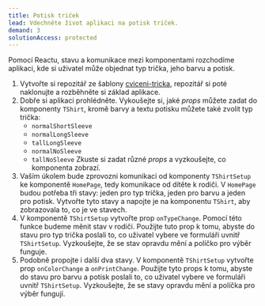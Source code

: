 ```yaml
---
title: Potisk triček
lead: Vdechněte život aplikaci na potisk triček.
demand: 3
solutionAccess: protected
---
```


Pomocí Reactu, stavu a komunikace mezi komponentami rozchodíme aplikaci, kde si uživatel může objednat typ trička, jeho barvu a potisk.

1. Vytvořte si repozitář ze šablony [cviceni-tricka](https://github.com/Czechitas-podklady-WEB/cviceni-tricka), repozitář si poté naklonujte a rozběhněte si základ aplikace.
1. Dobře si aplikaci prohlédněte. Vykoušejte si, jaké _props_ můžete zadat do komponenty `TShirt`, kromě barvy a textu potisku můžete také zvolit typ trička:
   - `normalShortSleeve`
   - `normalLongSleeve`
   - `tallLongSleeve`
   - `normalNoSleeve`
   - `tallNoSleeve`
     Zkuste si zadat různé _props_ a vyzkoušejte, co komponenta zobrazí.
1. Vaším úkolem bude zprovozni komunikaci od komponenty `TShirtSetup` ke komponentě `HomePage`, tedy komunikace od dítěte k rodiči. V `HomePage` budou potřeba tři stavy: jeden pro typ trička, jeden pro barvu a jeden pro potisk. Vytvořte tyto stavy a napojte je na komponentu `TShirt`, aby zobrazovala to, co je ve stavech.
1. V komponentě `TShirtSetup` vytvořte prop `onTypeChange`. Pomocí této funkce budeme měnit stav v rodiči. Použijte tuto prop k tomu, abyste do stavu pro typ trička poslali to, co uživatel vybere ve formuláři uvnitř `TShirtSetup`. Vyzkoušejte, že se stav opravdu mění a políčko pro výběr funguje.
1. Podobně propojte i další dva stavy. V komponentě `TShirtSetup` vytvořte prop `onColorChange` a `onPrintChange`. Použijte tyto props k tomu, abyste do stavu pro barvu a potisk poslali to, co uživatel vybere ve formuláři uvnitř `TShirtSetup`. Vyzkoušejte, že se stavy opravdu mění a políčka pro výběr fungují.
